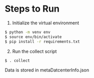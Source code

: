 # Steps to Run

1. Initialize the virtual environment
```bash
$ python -m venv env
$ source env/bin/activate
$ pip install -r requirements.txt
```

2. Run the collect script
```bash
$ . collect
```

Data is stored in metaDatcenterInfo.json

